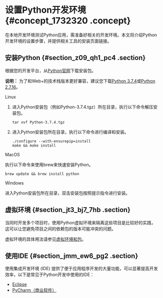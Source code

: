 # 设置Python开发环境 {#concept_1732320 .concept}

在本地开发环境测试Python应用，需准备好相关的开发环境。本文将介绍Python开发环境的设置步骤，并提供相关工具的安装页面链接。

## 安装Python {#section_z09_qh1_pc4 .section}

根据您的开发平台，从[Python官网](https://www.python.org/downloads/)下载安装包。

**说明：** 为了和Web+的技术栈版本更好兼容，建议您下载[Python 3.7.4](https://www.python.org/downloads/release/python-374/)或[Python 2.7.16](https://www.python.org/downloads/release/python-2716/)。

Linux 

1.  进入Python安装包（例如Python-3.7.4.tgz）所在目录，执行以下命令解压安装包。

    ``` {#codeblock_74m_kav_zft}
    tar xvf Python-3.7.4.tgz
    ```

2.  进入Python安装包所在目录，执行以下命令进行编译和安装。

    ``` {#codeblock_p27_83r_m2w}
    ./configure --with-ensurepip=install
    make && make install
    ```


MacOS

执行以下命令来使用brew来快速安装Python。

``` {#codeblock_unu_lhc_lbh}
brew update && brew install python
```

Windows

进入Python安装包所在目录，双击安装包按照提示指令进行安装。

## 虚拟环境 {#section_jt3_bj7_7hb .section}

当同时开发多个项目时，使用Python虚拟环境来隔离这些项目是比较好的实践，这可以让您避免项目之间的依赖包的版本可能冲突的问题。

虚拟环境的具体用法请参见[虚拟环境和包](https://docs.python.org/zh-cn/3/tutorial/venv.html)。

## 使用IDE {#section_jmm_ew6_pg2 .section}

使用集成开发环境 \(IDE\) 提供了便于应用程序开发的大量功能，可以显著提高开发效率，以下是常见于Python开发中使用的IDE：

-   [Eclipse](https://www.eclipse.org/)
-   [PyCharm（商业软件）](https://www.jetbrains.com/pycharm/)

